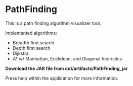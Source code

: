 # PathFinding

This is a path finding algorithm visualizer tool. 

Implemented algorithms:
- Breadth first search
- Depth first search
- Dijkstra
- A* w/ Manhattan, Euclidean, and Diagonal heuristics

**Download the JAR file from out/artifacts/PathFinding_jar**

Press help within the application for more information.

